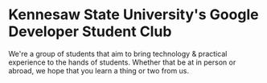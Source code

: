 # Kennesaw State University's Google Developer Student Club

We're a group of students that aim to bring technology & practical experience to the hands of students. Whether that be at in person or abroad, we hope that you learn a thing or two from us.
